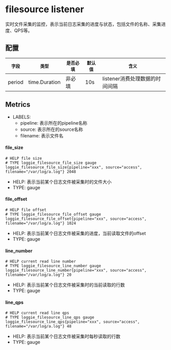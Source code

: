 # filesource listener

实时文件采集的监控，表示当前日志采集的进度与状态，包括文件的名称、采集进度、QPS等。

## 配置
|    `字段`   |    `类型`    |  `是否必填`  |  `默认值`  |  `含义`  |
| ---------- | ----------- | ----------- | --------- | -------- |
| period | time.Duration  |    非必填    |   10s   |  listener消费处理数据的时间间隔 |

## Metrics

* LABELS:
    * pipeline: 表示所在的pipeline名称
    * source: 表示所在的source名称
    * filename: 表示文件名

#### file_size

```
# HELP file size
# TYPE loggie_filesource_file_size gauge
loggie_filesource_file_size{pipeline="xxx", source="access", filename="/var/log/a.log"} 2048
```

* HELP: 表示当前某个日志文件被采集时的文件大小
* TYPE: gauge


#### file_offset

```
# HELP file offset
# TYPE loggie_filesource_file_offset gauge
loggie_filesource_file_offset{pipeline="xxx", source="access", filename="/var/log/a.log"} 1024
```

* HELP: 表示当前某个日志文件被采集的进度，当前读取文件的offset
* TYPE: gauge


#### line_number

```
# HELP current read line number
# TYPE loggie_filesource_line_number gauge
loggie_filesource_line_number{pipeline="xxx", source="access", filename="/var/log/a.log"} 20
```

* HELP: 表示当前某个日志文件被采集时的当前读取的行数
* TYPE: gauge


#### line_qps

```
# HELP current read line qps
# TYPE loggie_filesource_line_qps gauge
loggie_filesource_line_qps{pipeline="xxx", source="access", filename="/var/log/a.log"} 48
```

* HELP: 表示当前某个日志文件被采集时每秒读取的行数
* TYPE: gauge
